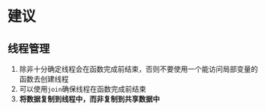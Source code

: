 # 建议

## 线程管理

1. 除非十分确定线程会在函数完成前结束，否则不要使用一个能访问局部变量的函数去创建线程
2. 可以使用`join`确保线程在函数完成前结束
3. **将数据复制到线程中，而非复制到共享数据中**